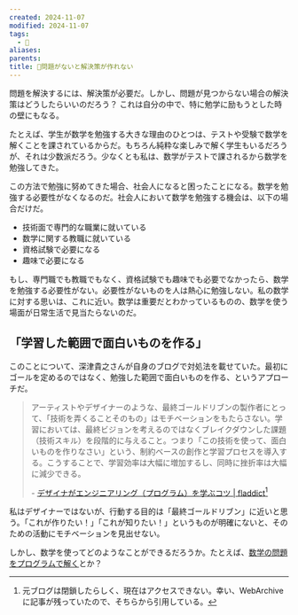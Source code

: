 ```yaml
---
created: 2024-11-07
modified: 2024-11-07
tags:
  - 💭
aliases: 
parents: 
title: 💭問題がないと解決策が作れない
---
```

問題を解決するには、解決策が必要だ。しかし、問題が見つからない場合の解決策はどうしたらいいのだろう？
これは自分の中で、特に勉学に励もうとした時の壁にもなる。

たとえば、学生が数学を勉強する大きな理由のひとつは、テストや受験で数学を解くことを課されているからだ。もちろん純粋な楽しみで解く学生もいるだろうが、それは少数派だろう。少なくとも私は、数学がテストで課されるから数学を勉強してきた。

この方法で勉強に努めてきた場合、社会人になると困ったことになる。数学を勉強する必要性がなくなるのだ。社会人において数学を勉強する機会は、以下の場合だけだ。
- 技術面で専門的な職業に就いている
- 数学に関する教職に就いている
- 資格試験で必要になる
- 趣味で必要になる

もし、専門職でも教職でもなく、資格試験でも趣味でも必要でなかったら、数学を勉強する必要性がない。必要性がないものを人は熱心に勉強しない。私の数学に対する思いは、これに近い。数学は重要だとわかっているものの、数学を使う場面が日常生活で見当たらないのだ。

## 「学習した範囲で面白いものを作る」
このことについて、深津貴之さんが自身のブログで対処法を載せていた。最初にゴールを定めるのではなく、勉強した範囲で面白いものを作る、というアプローチだ。

>アーティストやデザイナーのような、最終ゴールドリブンの製作者にとって、「技術を弄くることそのもの」はモチベーションをもたらさない。学習においては、最終ビジョンを考えるのではなくブレイクダウンした課題（技術スキル）を段階的に与えること。つまり「この技術を使って、面白いものを作りなさい」という、制約ベースの創作と学習プロセスを導入する。こうすることで、学習効率は大幅に増加するし、同時に挫折率は大幅に減少できる。
>
>\- [デザイナがエンジニアリング（プログラム）を学ぶコツ | fladdict](https://web.archive.org/web/20161106104652/http://fladdict.net/blog/2014/02/engineering-for-designer.html#more-9039)[^archive]

[^archive]: 元ブログは閉鎖したらしく、現在はアクセスできない。幸い、WebArchiveに記事が残っていたので、そちらから引用している。

私はデザイナーではないが、行動する目的は「最終ゴールドリブン」に近いと思う。「これが作りたい！」「これが知りたい！」というものが明確にないと、そのための活動にモチベーションを見出せない。

しかし、数学を使ってどのようなことができるだろうか。たとえば、[数学の問題をプログラムで解く](https://projecteuler.net/)とか？
